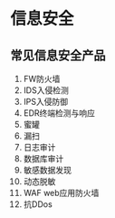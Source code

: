 # 信息安全

## 常见信息安全产品

1. FW防火墙
2. IDS入侵检测
3. IPS入侵防御
4. EDR终端检测与响应
5. 蜜罐
6. 漏扫
7. 日志审计
8. 数据库审计
9. 敏感数据发现
10. 动态脱敏
11. WAF web应用防火墙
12. 抗DDos